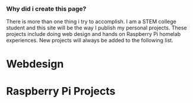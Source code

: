 ### Why did i create this page?

There is more than one thing i try to accomplish. I am a STEM college student and this site will be the way I publish my personal projects. These projects include doing web design and hands on Raspberry Pi homelab experiences. New projects will always be added to the following list.

# Webdesign


# Raspberry Pi Projects
